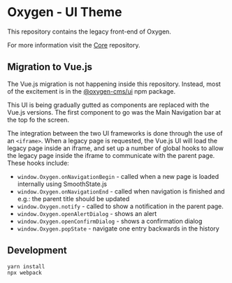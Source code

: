 # Oxygen - UI Theme

This repository contains the legacy front-end of Oxygen.

For more information visit the [Core](https://github.com/oxygen-cms/core) repository.

## Migration to Vue.js

The Vue.js migration is not happening inside this repository.
Instead, most of the excitement is in the [@oxygen-cms/ui](https://github.com/oxygen-cms/core)
npm package.

This UI is being gradually gutted as components are replaced with the Vue.js versions.
The first component to go was the Main Navigation bar at the top fo the screen.

The integration between the two UI frameworks is done through the use of an `<iframe>`.
When a legacy page is requested, the Vue.js UI will load the legacy page inside an iframe, and set up a number of global hooks
to allow the legacy page inside the iframe to communicate with the parent page. These hooks include:

- `window.Oxygen.onNavigationBegin` - called when a new page is loaded internally using SmoothState.js
- `window.Oxygen.onNavigationEnd` - called when navigation is finished and e.g.: the parent title should be updated
- `window.Oxygen.notify` - called to show a notification in the parent page. 
- `window.Oxygen.openAlertDialog` - shows an alert
- `window.Oxygen.openConfirmDialog` - shows a confirmation dialog
- `window.Oxygen.popState` - navigate one entry backwards in the history

## Development

    yarn install
    npx webpack
